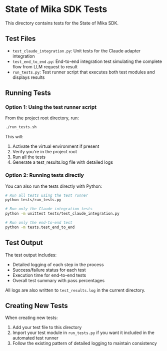 # State of Mika SDK Tests

This directory contains tests for the State of Mika SDK.

## Test Files

- `test_claude_integration.py`: Unit tests for the Claude adapter integration
- `test_end_to_end.py`: End-to-end integration test simulating the complete flow from LLM request to result
- `run_tests.py`: Test runner script that executes both test modules and displays results

## Running Tests

### Option 1: Using the test runner script

From the project root directory, run:

```bash
./run_tests.sh
```

This will:
1. Activate the virtual environment if present
2. Verify you're in the project root
3. Run all the tests
4. Generate a test_results.log file with detailed logs

### Option 2: Running tests directly

You can also run the tests directly with Python:

```bash
# Run all tests using the test runner
python tests/run_tests.py

# Run only the Claude integration tests
python -m unittest tests/test_claude_integration.py

# Run only the end-to-end test
python -m tests.test_end_to_end
```

## Test Output

The test output includes:
- Detailed logging of each step in the process
- Success/failure status for each test
- Execution time for end-to-end tests
- Overall test summary with pass percentages

All logs are also written to `test_results.log` in the current directory.

## Creating New Tests

When creating new tests:
1. Add your test file to this directory
2. Import your test module in `run_tests.py` if you want it included in the automated test runner
3. Follow the existing pattern of detailed logging to maintain consistency 